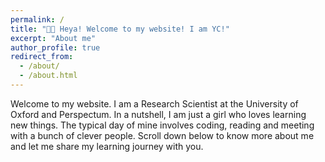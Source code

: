 ```yaml
---
permalink: /
title: "🙌🏻 Heya! Welcome to my website! I am YC!"
excerpt: "About me"
author_profile: true
redirect_from: 
  - /about/
  - /about.html
---
```



Welcome to my website. I am a Research Scientist at the University of Oxford and Perspectum.  In a nutshell, I am just a girl who loves learning new things. The typical day of mine involves coding, reading and meeting with a bunch of clever people. Scroll down below to know more about me and let me share my learning journey with you.
